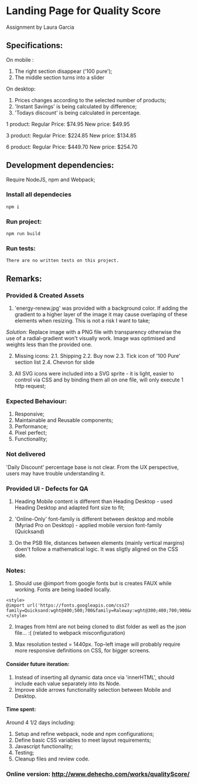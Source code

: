 # Landing Page for Quality Score
Assignment by Laura Garcia

## Specifications:
On mobile : 
1. The right section disappear ('100 pure');
2. The middle section turns into a slider

On desktop: 
1. Prices changes according to the selected number of products; 
2. 'Instant Savings' is being calculated by difference; 
3. 'Todays discount' is being calculated in percentage.


1 product:
Regular Price: $74.95
New price: $49.95

3 product:
Regular Price: $224.85
New price: $134.85

6 product:
Regular Price: $449.70
New price: $254.70

## Development dependencies:
Require NodeJS, npm and  Webpack;

### Install all dependecies
```
npm i
```

### Run project:
```
npm run build
```

### Run tests:
```
There are no written tests on this project.
```

## Remarks:

### Provided & Created Assets
1. 'energy-renew.jpg' was provided with a background color. 
If adding the gradient to a higher layer of the image it may cause overlaping of these elements when resizing. 
This is not a risk I want to take;

*Solution:* Replace image with a PNG file with transparency otherwise the use of a radial-gradient won't visually work.
Image was optimised and weights less than the provided one.

2. Missing icons:
2.1. Shipping
2.2. Buy now
2.3. Tick icon of '100 Pure' section list
2.4. Chevron for slide

3. All SVG icons were included into a SVG sprite - it is light, easier to control via CSS and by binding them all on one file, will only execute 1 http request;


### Expected Behaviour:
1. Responsive;
2. Maintainable and Reusable components;
3. Performance;
4. Pixel perfect;
5. Functionality;

### Not delivered
'Daily Discount' percentage base is not clear. From the UX perspective, users may have trouble understanding it.

### Provided UI - Defects for QA
1. Heading Mobile content is different than Heading Desktop - used Heading Desktop and adapted font size to fit;

2. 'Online-Only' font-family is different between desktop and mobile (Myriad Pro on Desktop) - applied mobile version font-family (Quicksand)

3. On the PSB file, distances between elements (mainly vertical margins) doen't follow a mathematical logic.
It was sligtly aligned on the CSS side.

### Notes:
1. Should use @import from google fonts but is creates FAUX while working. Fonts are being loaded locally.
```
<style>
@import url('https://fonts.googleapis.com/css2?family=Quicksand:wght@400;500;700&family=Raleway:wght@300;400;700;900&display=swap');
</style>
```
2. Images from html are not being cloned to dist folder as well as the json file... :( (related to webpack misconfiguration)

3. Max resolution tested = 1440px. Top-left image will probably require more responsive definitions on CSS, for bigger screens.

#### Consider future iteration:
1.  Instead of inserting all dynamic data once via 'innerHTML', should include each value separately into its Node.
2. Improve slide arrows functionality selection between Mobile and Desktop.

#### Time spent:
Around 4 1/2 days including:
1. Setup and refine webpack, node and npm configurations; 
2. Define basic CSS variables to meet layout requirements; 
3. Javascript functionality;
4. Testing;
5. Cleanup files and review code.

### Online version: http://www.dehecho.com/works/qualityScore/
